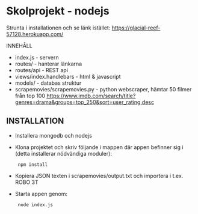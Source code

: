 # Skolprojekt - nodejs

Strunta i installationen och se länk istället:
https://glacial-reef-57128.herokuapp.com/

INNEHÅLL

* index.js - servern
* routes/ - hanterar länkarna
* routes/api - REST api
* views/index.handlebars - html & javascript
* models/ - databas struktur
* scrapemovies/scrapemovies.py - python webscraper, hämtar 50 filmer från top 100 https://www.imdb.com/search/title?genres=drama&groups=top_250&sort=user_rating,desc



INSTALLATION
------------
 * Installera mongodb och nodejs
 
 * Klona projektet och skriv följande i mappen där appen befinner sig i (detta installerar nödvändiga moduler): 

        npm install

* Kopiera JSON texten i scrapemovies/output.txt och importera i t.ex. ROBO 3T

 * Starta appen genom:
 
        node index.js

